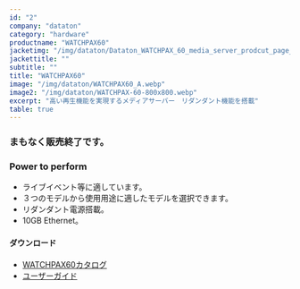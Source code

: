 ```yaml
---
id: "2"
company: "dataton"
category: "hardware"
productname: "WATCHPAX60"
jacketimg: "/img/dataton/Dataton_WATCHPAX_60_media_server_prodcut_page_1167x300.webp"
jackettitle: ""
subtitle: ""
title: "WATCHPAX60" 
image: "/img/dataton/WATCHPAX60_A.webp"
image2: "/img/dataton/WATCHPAX-60-800x800.webp"
excerpt: "高い再生機能を実現するメディアサーバー　リダンダント機能を搭載"
table: true
---
```

### まもなく販売終了です。

### Power to perform
* ライブイベント等に適しています。
* ３つのモデルから使用用途に適したモデルを選択できます。
* リダンダント電源搭載。
* 10GB Ethernet。

#### ダウンロード
* [WATCHPAX60カタログ ](https://cdn.dataton.com/Files-PDF-etc/product-sheets/3368_WATCHPAX_60_cutsheet_2021.pdf)
* [ユーザーガイド](https://cdn.dataton.com/Files-PDF-etc/userguides/Dataton_WATCHPAX_60_Users_Guide_2021.pdf)
